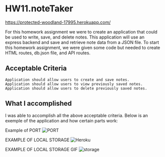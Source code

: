 # HW11.noteTaker


https://protected-woodland-17995.herokuapp.com/

For this homework assignment we were to create an application that could be used to write, save, and delete notes.  This application will use an express backend and save and retrieve note data from a JSON file.  To start this homework assignment, we were given some code but needed to create HTML routes, db.json file, and API routes.


## Acceptable Criteria
```
Application should allow users to create and save notes.
Application should allow users to view previously saved notes.
Application should allow users to delete previously saved notes.
```

## What I accomplished

I was able to accomplish all the above acceptable criteria.  Below is an exemple of the application and how certain parts work:

Example of PORT
![PORT](/publicassets/GIFs/portExample.gif)

EXAMPLE OF LOCAL STORAGE
![Heroku](/publicassets/GIFs/herokuExample.gif)

EXAMPLE OF LOCAL STORAGE GIF
![storage](/publicassets/GIFs/storageExample.gif)

